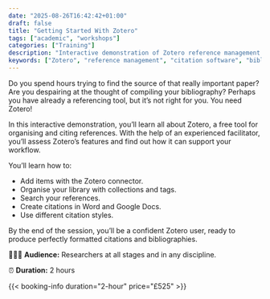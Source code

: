```yaml
---
date: "2025-08-26T16:42:42+01:00"
draft: false
title: "Getting Started With Zotero"
tags: ["academic", "workshops"]
categories: ["Training"] 
description: "Interactive demonstration of Zotero reference management software. Learn to organize sources, create citations, and format bibliographies efficiently using this free academic tool for researchers."
keywords: ["Zotero", "reference management", "citation software", "bibliography", "academic references", "research tools", "citation styles", "Zotero workshop", "academic writing tools", "research organization"] 
---
```


Do you spend hours trying to find the source of that really important paper? Are you despairing at the thought of compiling your bibliography? Perhaps you have already a referencing tool, but it’s not right for you. You need Zotero! 

In this interactive demonstration, you’ll learn all about Zotero, a free tool for organising and citing references. With the help of an experienced facilitator, you’ll assess Zotero’s features and find out how it can support your workflow.

You’ll learn how to:

- Add items with the Zotero connector. 
- Organise your library with collections and tags. 
- Search your references. 
- Create citations in Word and Google Docs. 
- Use different citation styles. 

By the end of the session, you’ll be a confident Zotero user, ready to produce perfectly formatted citations and bibliographies. 

👩🏽‍🎓 **Audience:** Researchers at all stages and in any discipline.

⏰ **Duration:** 2 hours

{{< booking-info duration="2-hour" price="£525" >}}
